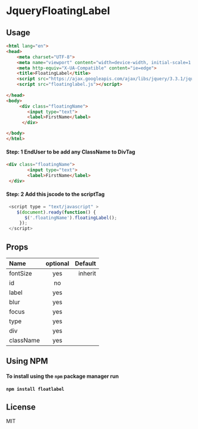 # JqueryFloatingLabel
## Usage       
```html
<html lang="en">
<head>
    <meta charset="UTF-8">
    <meta name="viewport" content="width=device-width, initial-scale=1.0">
    <meta http-equiv="X-UA-Compatible" content="ie=edge">
    <title>FloatingLabel</title>
    <script src="https://ajax.googleapis.com/ajax/libs/jquery/3.3.1/jquery.min.js" ></script>
    <script src="floatinglabel.js"></script>
    	
</head>
<body>
     <div class="floatingName">
        <input type="text">
        <label>FirstName</label>
      </div>

</body>
</html>
```
#### Step: 1 EndUser to be add any ClassName to DivTag
```html
<div class="floatingName">
        <input type="text">
        <label>FirstName</label>
 </div>
```
#### Step: 2  Add this jscode to the scriptTag
```javascript
 <script type = "text/javascript" >
    $(document).ready(function() {
       $('.floatingName').floatingLabel();
     }); 
 </script>	
```	 
## Props
| Name          | optional        | Default |
| :------------ |:---------------:| -----:  |
| fontSize	    | yes             | inherit |
| id            | no              |         |
| label         | yes             |         |
| blur          | yes             |         |
| focus         | yes             |         |
| type          | yes             |         |
| div           | yes             |         |
| className     | yes             |         | 

## Using NPM
####  To install using the `npm` package manager run

####  `npm install floatlabel`

## License
MIT
